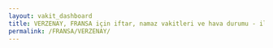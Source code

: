 ```yaml
---
layout: vakit_dashboard
title: VERZENAY, FRANSA için iftar, namaz vakitleri ve hava durumu - ilçe/eyalet seç
permalink: /FRANSA/VERZENAY/
---
```


<script type="text/javascript">
  var GLOBAL_COUNTRY = 'FRANSA';
  var GLOBAL_CITY = 'VERZENAY';
  var GLOBAL_STATE = '';
  var lat = 72;
  var lon = 21;
</script>
